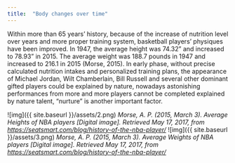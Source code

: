 ```yaml
---
title:  "Body changes over time"
---
```

Within more than 65 years’ history, because of the increase of nutrition level over years and more proper training system, basketball players’ physiques have been improved. In 1947, the average height was 74.32” and increased to 78.93” in 2015. The average weight was 188.7 pounds in 1947 and increased to 216.1 in 2015 (Morse, 2015). In early phase, without precise calculated nutrition intakes and personalized training plans, the appearance of Michael Jordan, Wilt Chamberlain, Bill Russell and several other dominant gifted players could be explained by nature, nowadays astonishing performances from more and more players cannot be completed explained by nature talent, “nurture” is another important factor. 

![img]({{ site.baseurl }}/assets/2.png)
*Morse, A. P. (2015, March 3). Average Heights of NBA players [Digital image]. Retrieved May 17, 2017, from https://seatsmart.com/blog/history-of-the-nba-player/*
![img]({{ site.baseurl }}/assets/3.png)
*Morse, A. P. (2015, March 3). Average Weights of NBA players [Digital image]. Retrieved May 17, 2017, from https://seatsmart.com/blog/history-of-the-nba-player/*

